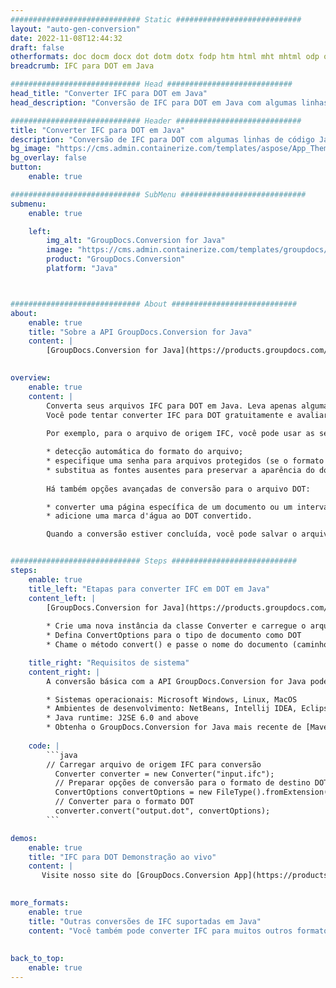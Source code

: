 ```yaml
---
############################# Static ############################
layout: "auto-gen-conversion"
date: 2022-11-08T12:44:32
draft: false
otherformats: doc docm docx dot dotm dotx fodp htm html mht mhtml odp odt otp pot potm potx pps ppsm ppsx ppt pptm pptx rtf
breadcrumb: IFC para DOT em Java

############################# Head ############################
head_title: "Converter IFC para DOT em Java"
head_description: "Conversão de IFC para DOT em Java com algumas linhas de código. Converta mais de 160 formatos de arquivo usando a API de conversão de documentos do GroupDocs para Java"

############################# Header ############################
title: "Converter IFC para DOT em Java"
description: "Conversão de IFC para DOT com algumas linhas de código Java"
bg_image: "https://cms.admin.containerize.com/templates/aspose/App_Themes/V3/images/bg/header1.png"
bg_overlay: false
button:
    enable: true

############################# SubMenu ############################
submenu:
    enable: true

    left:
        img_alt: "GroupDocs.Conversion for Java"
        image: "https://cms.admin.containerize.com/templates/groupdocs/images/product-logos/90x90-noborder/groupdocs-conversion-java.png"
        product: "GroupDocs.Conversion"
        platform: "Java"



############################# About ############################
about:
    enable: true
    title: "Sobre a API GroupDocs.Conversion for Java"
    content: |
        [GroupDocs.Conversion for Java](https://products.groupdocs.com/conversion/java/) é uma API avançada de conversão de formato de arquivo para conversão entre formatos populares de imagem e documento, como Microsoft Office, OpenDocument, PDF, HTML, e-mail, CAD. e muito mais com apenas algumas linhas de código. A API nativa detecta automaticamente os formatos dos documentos originais e oferece muitas opções para personalizar os documentos convertidos. Juntamente com a função de extrair informações de um documento, ele também suporta o armazenamento em cache dos resultados da conversão para o disco local por padrão. No entanto, qualquer tipo de armazenamento em cache pode ser suportado pela implementação das interfaces apropriadas - Amazon S3, Dropbox, Google Drive, Windows Azure, Reddis ou quaisquer outras.
    

overview:
    enable: true
    content: |
        Converta seus arquivos IFC para DOT em Java. Leva apenas algumas linhas de código Java em qualquer plataforma de sua escolha, como Windows, Linux, macOS.
        Você pode tentar converter IFC para DOT gratuitamente e avaliar a qualidade dos resultados da conversão. Junto com scripts de conversão de arquivo simples, você pode tentar opções mais sofisticadas para carregar o arquivo de origem IFC e armazenar a saída DOT. 
        
        Por exemplo, para o arquivo de origem IFC, você pode usar as seguintes opções de carregamento:

        * detecção automática do formato do arquivo;
        * especifique uma senha para arquivos protegidos (se o formato de arquivo for compatível);
        * substitua as fontes ausentes para preservar a aparência do documento.
        
        Há também opções avançadas de conversão para o arquivo DOT:

        * converter uma página específica de um documento ou um intervalo de páginas;
        * adicione uma marca d'água ao DOT convertido.

        Quando a conversão estiver concluída, você pode salvar o arquivo DOT no caminho do arquivo local ou em qualquer armazenamento de terceiros, como FTP, Amazon S3, Google Drive, Dropbox etc. Observe - para converter IFC para DOT, você não precisa instalar nenhum software adicional, como MS Office, Open Office, Adobe Acrobat Reader etc.


############################# Steps ############################
steps:
    enable: true
    title_left: "Etapas para converter IFC em DOT em Java"
    content_left: |
        [GroupDocs.Conversion for Java](https://products.groupdocs.com/conversion/java/) permite que os desenvolvedores convertam facilmente o arquivo IFC para DOT com algumas linhas de código.
        
        * Crie uma nova instância da classe Converter e carregue o arquivo IFC com o caminho completo
        * Defina ConvertOptions para o tipo de documento como DOT
        * Chame o método convert() e passe o nome do documento (caminho completo) e formato (DOT) como parâmetro

    title_right: "Requisitos de sistema"
    content_right: |
        A conversão básica com a API GroupDocs.Conversion for Java pode ser feita com apenas algumas linhas de código. Nossas APIs são suportadas em todas as principais plataformas e sistemas operacionais. Antes de executar o código abaixo, certifique-se de ter os seguintes pré-requisitos instalados em seu sistema.

        * Sistemas operacionais: Microsoft Windows, Linux, MacOS
        * Ambientes de desenvolvimento: NetBeans, Intellij IDEA, Eclipse, etc.
        * Java runtime: J2SE 6.0 and above
        * Obtenha o GroupDocs.Conversion for Java mais recente de [Maven](https://repository.groupdocs.com/webapp/#/artifacts/browse/tree/General/repo/com/groupdocs/groupdocs-conversion)
         
    code: |
        ```java    
        // Carregar arquivo de origem IFC para conversão
          Converter converter = new Converter("input.ifc");
          // Preparar opções de conversão para o formato de destino DOT
          ConvertOptions convertOptions = new FileType().fromExtension("dot").getConvertOptions();
          // Converter para o formato DOT
          converter.convert("output.dot", convertOptions);
        ```

demos:
    enable: true
    title: "IFC para DOT Demonstração ao vivo"
    content: |
       Visite nosso site do [GroupDocs.Conversion App](https://products.groupdocs.app/conversion/family) e experimente a conversão de IFC para DOT agora. A demonstração gratuita tem os seguintes benefícios
          

more_formats:
    enable: true
    title: "Outras conversões de IFC suportadas em Java"
    content: "Você também pode converter IFC para muitos outros formatos de arquivo. Por favor, veja a lista abaixo."
       
       
back_to_top:
    enable: true
---
```

